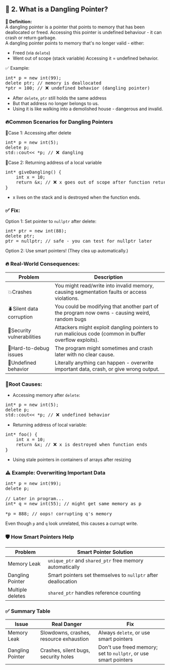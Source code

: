 ## 🧠 2. What is a Dangling Pointer?
🔸<b> Definition:</b><br>
A dangling pointer is a pointer that points to memory that has been deallocated or freed. Accessing this pointer is undefined behaviour - it can crash or return garbage. <br>
A dangling pointer points to memory that's no longer valid - either:
- Freed (via `delete`)
- Went out of scope (stack variable)
Accessing it = undefined behavior. <br>

✅ Example:
<pre>
int* p = new int(99);
delete ptr; // memory is deallocated
*ptr = 100; // ❌ undefined behavior (dangling pointer)
</pre>
- After `delete`, `ptr` still holds the same address
- But that address no longer belongs to us.
- Using it is like walking into a demolished house - dangerous and invalid.

### 🔥Common Scenarios for Dangling Pointers
🔹Case 1: Accessing after delete
<pre>
int* p = new int(5);
delete p;
std::cout<< *p; // ❌ dangling
</pre>
🔹Case 2: Returning address of a local variable
<pre>
int* giveDangling() {
    int x = 10;
    return &x; // ❌ x goes out of scope after function returns
}
</pre>
- x lives on the stack and is destroyed when the function ends.
### ✅ Fix:
Option 1: Set pointer to `nullptr` after delete:
<pre>
int* ptr = new int(88);
delete ptr;
ptr = nullptr; // safe - you can test for nullptr later
</pre>
Option 2: Use smart pointers! (They clea up automatically.)

### 🔥 Real-World Consequences:
| Problem | Description |
| ------- | ----------- |
| 💥Crashes | You might read/write into invalid memory, causing segmentation faults or access violations. |
| 🪲Silent data corruption | You could be modifying that another part of the program now owns - causing weird, random bugs |
| 🔐Security vulnerabilities | Attackers might exploit dangling pointers to run malicious code (common in buffer overflow exploits). |
| 🧩Hard-to-debug issues | The program might sometimes and crash later with no clear cause. |
| 🧪Undefined behavior | Literally anything can happen - overwrite important data, crash, or give wrong output. |

### 🧠Root Causes:
- Accessing memory after `delete`:
<pre>
int* p = new int(5);
delete p;
std::cout<< *p; // ❌ undefined behavior
</pre>

- Returning address of local variable:
<pre>
int* foo() {
    int x = 10;
    return &x; // ❌ x is destroyed when function ends
}
</pre>
- Using stale pointers in containers of arrays after resizing

### ⚠️ Example: Overwriting Important Data
<pre>
int* p = new int(99);
delete p;

// Later in program...
int* q = new int(55); // might get same memory as p

*p = 888; // oops! corrupting q's memory
</pre>
Even though `p` and `q` look unrelated, this causes a currupt write.

### 🛡️ How Smart Pointers Help
| Problem | Smart Pointer Solution |
| ------- | ---------------------- |
| Memory Leak | `unique_ptr` and `shared_ptr` free memory automatically |
| Dangling Pointer | Smart pointers set themselves to `nullptr` after deallocation |
| Multiple deletes | `shared_ptr` handles reference counting |

### ✅ Summary Table
| Issue | Real Danger | Fix |
| ----- | ----------- | --- |
| Memory Leak | Slowdowns, crashes, resource exhaustion | Always `delete`, or use smart pointers |
| Dangling Pointer | Crashes, silent bugs, security holes | Don't use freed memory; set to `nullptr`, or use smart pointers |